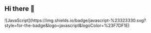 ## Hi there 👋

<!--
**joaopaulo325/joaopaulo325** is a ✨ _special_ ✨ repository because its `README.md` (this file) appears on your GitHub profile.

Here are some ideas to get you started:

- 🔭 I’m currently working on ...
- 🌱 I’m currently learning ...
- 👯 I’m looking to collaborate on ...
- 🤔 I’m looking for help with ...
- 💬 Ask me about ...
- 📫 How to reach me: ...
- 😄 Pronouns: ...
- ⚡ Fun fact: ...
-->![JavaScript](https://img.shields.io/badge/javascript-%23323330.svg?style=for-the-badge&logo=javascript&logoColor=%23F7DF1E)

